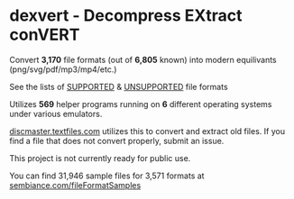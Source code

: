 # dexvert - **D**ecompress **EX**tract con**VERT**
Convert **3,170** file formats (out of **6,805** known) into modern equilivants (png/svg/pdf/mp3/mp4/etc.)

See the lists of [SUPPORTED](SUPPORTED.md) & [UNSUPPORTED](UNSUPPORTED.md) file formats

Utilizes **569** helper programs running on **6** different operating systems under various emulators.

[discmaster.textfiles.com](http://discmaster.textfiles.com/) utilizes this to convert and extract old files. If you find a file that does not convert properly, submit an issue.

This project is not currently ready for public use.

You can find 31,946 sample files for 3,571 formats at [sembiance.com/fileFormatSamples](https://sembiance.com/fileFormatSamples/)
